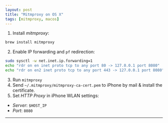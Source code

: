 ```yaml
---
layout: post
title: "Mitmproxy on OS X"
tags: [mitmproxy, macos]
---
```


1. Install *mitmproxy*:
```bash
brew install mitmproxy
```
2. Enable IP forwarding and `pf` redirection:
```bash
sudo sysctl -w net.inet.ip.forwarding=1
echo "rdr on en inet proto tcp to any port 80 -> 127.0.0.1 port 8080" | sudo pfctl -v -ef -
echo "rdr on en2 inet proto tcp to any port 443 -> 127.0.0.1 port 8080" | sudo pfctl -v -ef -
```
3. Run `mitmproxy`
4. Send `~/.mitmproxy/mitmproxy-ca-cert.pem` to iPhone by mail & install the certificate.
5. Set *HTTP Proxy* in iPhone WLAN settings:
  - *Server*: `$HOST_IP`
  - *Port*: `8080`

---
